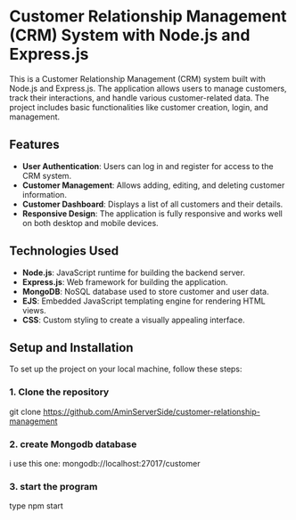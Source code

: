 # Customer Relationship Management (CRM) System with Node.js and Express.js

This is a Customer Relationship Management (CRM) system built with Node.js and Express.js. The application allows users to manage customers, track their interactions, and handle various customer-related data. The project includes basic functionalities like customer creation, login, and management.

## Features

- **User Authentication**: Users can log in and register for access to the CRM system.
- **Customer Management**: Allows adding, editing, and deleting customer information.
- **Customer Dashboard**: Displays a list of all customers and their details.
- **Responsive Design**: The application is fully responsive and works well on both desktop and mobile devices.

## Technologies Used

- **Node.js**: JavaScript runtime for building the backend server.
- **Express.js**: Web framework for building the application.
- **MongoDB**: NoSQL database used to store customer and user data.
- **EJS**: Embedded JavaScript templating engine for rendering HTML views.
- **CSS**: Custom styling to create a visually appealing interface.

## Setup and Installation

To set up the project on your local machine, follow these steps:

### 1. Clone the repository

git clone https://github.com/AminServerSide/customer-relationship-management


### 2. create Mongodb database 

i use this one: 
mongodb://localhost:27017/customer

### 3. start the program

type npm start 


